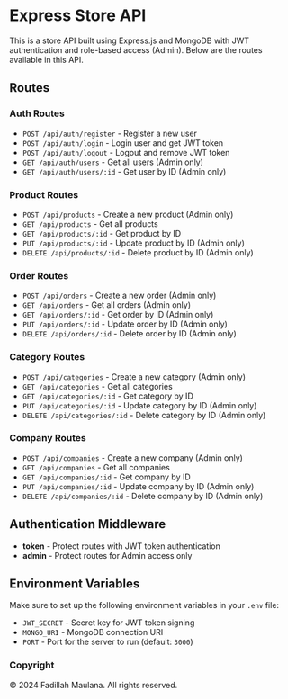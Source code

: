 # Express Store API

This is a store API built using Express.js and MongoDB with JWT authentication and role-based access (Admin). Below are the routes available in this API.

## Routes

### Auth Routes
- `POST /api/auth/register` - Register a new user
- `POST /api/auth/login` - Login user and get JWT token
- `POST /api/auth/logout` - Logout and remove JWT token
- `GET /api/auth/users` - Get all users (Admin only)
- `GET /api/auth/users/:id` - Get user by ID (Admin only)

### Product Routes
- `POST /api/products` - Create a new product (Admin only)
- `GET /api/products` - Get all products
- `GET /api/products/:id` - Get product by ID
- `PUT /api/products/:id` - Update product by ID (Admin only)
- `DELETE /api/products/:id` - Delete product by ID (Admin only)

### Order Routes
- `POST /api/orders` - Create a new order (Admin only)
- `GET /api/orders` - Get all orders (Admin only)
- `GET /api/orders/:id` - Get order by ID (Admin only)
- `PUT /api/orders/:id` - Update order by ID (Admin only)
- `DELETE /api/orders/:id` - Delete order by ID (Admin only)

### Category Routes
- `POST /api/categories` - Create a new category (Admin only)
- `GET /api/categories` - Get all categories
- `GET /api/categories/:id` - Get category by ID
- `PUT /api/categories/:id` - Update category by ID (Admin only)
- `DELETE /api/categories/:id` - Delete category by ID (Admin only)

### Company Routes
- `POST /api/companies` - Create a new company (Admin only)
- `GET /api/companies` - Get all companies
- `GET /api/companies/:id` - Get company by ID
- `PUT /api/companies/:id` - Update company by ID (Admin only)
- `DELETE /api/companies/:id` - Delete company by ID (Admin only)

## Authentication Middleware

- **token** - Protect routes with JWT token authentication
- **admin** - Protect routes for Admin access only

## Environment Variables
Make sure to set up the following environment variables in your `.env` file:
- `JWT_SECRET` - Secret key for JWT token signing
- `MONGO_URI` - MongoDB connection URI
- `PORT` - Port for the server to run (default: `3000`)

### Copyright

© 2024 Fadillah Maulana. All rights reserved.